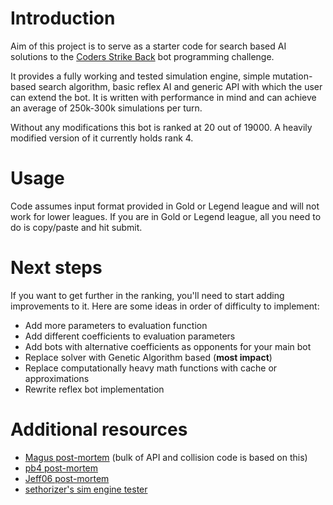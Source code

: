 # Introduction

Aim of this project is to serve as a starter code for search based AI solutions to the [Coders Strike Back](https://www.codingame.com/multiplayer/bot-programming/coders-strike-back) bot programming challenge. 

It provides a fully working and tested simulation engine, simple mutation-based search algorithm, basic reflex AI and generic API with which the user can extend the bot. It is written with performance in mind and can achieve an average of 250k-300k simulations per turn.

Without any modifications this bot is ranked at 20 out of 19000. A heavily modified version of it currently holds rank 4.

# Usage

Code assumes input format provided in Gold or Legend league and will not work for lower leagues.
If you are in Gold or Legend league, all you need to do is copy/paste and hit submit. 

# Next steps

If you want to get further in the ranking, you'll need to start adding improvements to it. Here are some ideas in order of difficulty to implement:

* Add more parameters to evaluation function
* Add different coefficients to evaluation parameters
* Add bots with alternative coefficients as opponents for your main bot
* Replace solver with Genetic Algorithm based (**most impact**)
* Replace computationally heavy math functions with cache or approximations
* Rewrite reflex bot implementation

# Additional resources

* [Magus post-mortem](http://files.magusgeek.com/csb/csb_en.html) (bulk of API and collision code is based on this)
* [pb4 post-mortem](https://www.codingame.com/blog/coders-strike-back-pb4608s-ai-rank-3rd/)
* [Jeff06 post-mortem](https://www.codingame.com/blog/genetic-algorithms-coders-strike-back-game/)
* [sethorizer's sim engine tester](https://github.com/sethorizer/csb)